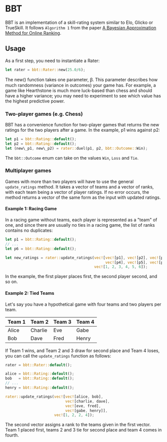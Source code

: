 # BBT

BBT is an implementation of a skill-rating system similar to Elo, Glicko or
TrueSkill. It follows `Algorithm 1` from the paper
[A Bayesian Approximation Method for Online Ranking][ABAMOR].

[ABAMOR]: http://jmlr.csail.mit.edu/papers/volume12/weng11a/weng11a.pdf

## Usage

As a first step, you need to instantiate a Rater:

```rust
let rater = bbt::Rater::new(25.0/6);
```

The new() function takes one parameter, ꞵ. This parameter describes how much
randomness (variance in outcomes) your game has. For example, a game like
Hearthstone is much more luck-based than chess and should have a higher
variance; you may need to experiment to see which value has the highest
predictive power.

### Two-player games (e.g. Chess)

BBT has a convenience function for two-player games that returns the new ratings
for the two players after a game. In the example, p1 wins against p2:

```rust
let p1 = bbt::Rating::default();
let p2 = bbt::Rating::default();
let (new\_p1, new\_p2) = rater::duel(p1, p2, bbt::Outcome::Win);
```

The `bbt::Outcome` enum can take on the values `Win`, `Loss` and `Tie`.

### Multiplayer games

Games with more than two players will have to use the general `update_ratings`
method. It takes a vector of teams and a vector of ranks, with each team being a
vector of player ratings. If no error occurs, the method returns a vector of the
same form as the input with updated ratings.

#### Example 1: Racing Game

In a racing game without teams, each player is represented as a "team" of one,
and since there are usually no ties in a racing game, the list of ranks contains
no duplicates:

```rust
let p1 = bbt::Rating::default();
// ...
let p6 = bbt::Rating::default();

let new_ratings = rater::update_ratings(vec![vec![p1], vec![p2], vec![p3],
                                             vec![p4], vec![p5], vec![p6]],
                                        vec![1, 2, 3, 4, 5, 6]);
```

In the example, the first player places first, the second player second, and so
on.

#### Example 2: Tied Teams

Let's say you have a hypothetical game with four teams and two players per team.

| Team 1 | Team 2  | Team 3 | Team 4 |
| ------ | ------- | ------ | ------ |
| Alice  | Charlie | Eve    | Gabe   |
| Bob    | Dave    | Fred   | Henry  |

If Team 1 wins, and Team 2 and 3 draw for second place and Team 4 loses, you can
call the `update_ratings` function as follows:

```rust
rater = bbt::Rater::default();

alice = bbt::Rating::default();
bob   = bbt::Rating::default();
// ...
henry = bbt::Rating::default();

rater::update_ratings(vec![vec![alice, bob],
                           vec![charlie, dave],
                           vec![eve, fred],
                           vec![gabe, henry]],
                      vec![1, 2, 2, 4]);
```

The second vector assigns a rank to the teams given in the first vector. Team 1
placed first, teams 2 and 3 tie for second place and team 4 comes in fourth.
